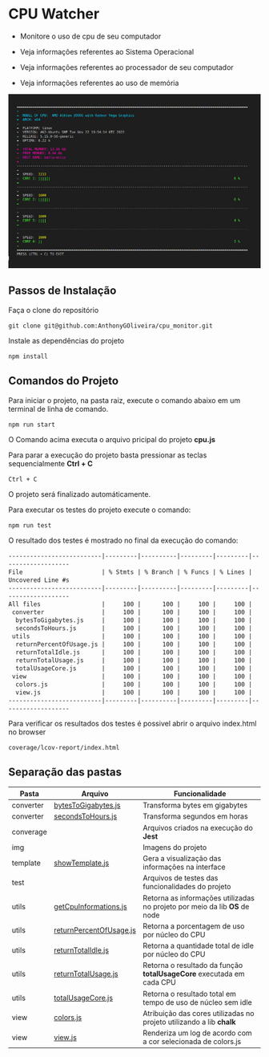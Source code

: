 # CPU Watcher

* Monitore o uso de cpu de seu computador

* Veja informações referentes ao Sistema Operacional

* Veja informações referentes ao processador de seu computador

* Veja informações referentes ao uso de memória

<img src="./img/cpu_monitor.jpeg" alt="Imagen do projeto executando">

## Passos de Instalação

Faça o clone do repositório

```
git clone git@github.com:AnthonyGOliveira/cpu_monitor.git
```

Instale as dependências do projeto

```
npm install
```

## Comandos do Projeto

Para iniciar o projeto, na pasta raiz, execute o comando abaixo em um terminal de linha de comando.

```
npm run start
```
O Comando acima executa o arquivo pricipal do projeto __cpu.js__

Para parar a execução do projeto basta pressionar as teclas sequencialmente __Ctrl + C__
```
Ctrl + C
```
O projeto será finalizado automáticamente.

Para executar os testes do projeto execute o comando:

```
npm run test
```
O resultado dos testes é mostrado no final da execução do comando:
```
--------------------------|---------|----------|---------|---------|-------------------
File                      | % Stmts | % Branch | % Funcs | % Lines | Uncovered Line #s 
--------------------------|---------|----------|---------|---------|-------------------
All files                 |     100 |      100 |     100 |     100 |                   
 converter                |     100 |      100 |     100 |     100 |                   
  bytesToGigabytes.js     |     100 |      100 |     100 |     100 |                   
  secondsToHours.js       |     100 |      100 |     100 |     100 |                   
 utils                    |     100 |      100 |     100 |     100 |                   
  returnPercentOfUsage.js |     100 |      100 |     100 |     100 |                   
  returnTotalIdle.js      |     100 |      100 |     100 |     100 |                   
  returnTotalUsage.js     |     100 |      100 |     100 |     100 |                   
  totalUsageCore.js       |     100 |      100 |     100 |     100 |                   
 view                     |     100 |      100 |     100 |     100 |                   
  colors.js               |     100 |      100 |     100 |     100 |                   
  view.js                 |     100 |      100 |     100 |     100 |                   
--------------------------|---------|----------|---------|---------|-------------------
```
Para verificar os resultados dos testes é possivel abrir o arquivo index.html no browser
```
coverage/lcov-report/index.html
```
## Separação das pastas

| Pasta                             | Arquivo                           | Funcionalidade                |
| ----------------------------------|-----------------------------------|-------------------------------| 
| converter                         |<a href="https://github.com/AnthonyGOliveira/cpu_monitor/blob/main/converter/bytesToGigabytes.js">bytesToGigabytes.js</a>                |Transforma bytes em gigabytes  |
| converter                         |<a href="https://github.com/AnthonyGOliveira/cpu_monitor/blob/main/converter/secondsToHours.js">secondsToHours.js</a>                  |Transforma segundos em horas   |
| converage                         |                                   |Arquivos criados na execução do __Jest__  |
| img                               |                                   |Imagens do projeto  |
| template                          |<a href="https://github.com/AnthonyGOliveira/cpu_monitor/blob/main/template/showTemplate.js">showTemplate.js</a>                    |Gera a visualização das informações na interface  |
| test                              |                                   |Arquivos de testes das funcionalidades do projeto  |
| utils                             |<a href="https://github.com/AnthonyGOliveira/cpu_monitor/blob/main/utils/getCpuInformations.js">getCpuInformations.js</a>              |Retorna as informações utilizadas no projeto por meio da lib __OS__ de node  |
| utils                             |<a href="https://github.com/AnthonyGOliveira/cpu_monitor/blob/main/utils/returnPercentOfUsage.js">returnPercentOfUsage.js</a>            |Retorna a porcentagem de uso por núcleo do CPU  |
| utils                             |<a href="https://github.com/AnthonyGOliveira/cpu_monitor/blob/main/utils/returnTotalIdle.js">returnTotalIdle.js</a>                 |Retorna a quantidade total de idle por núcleo do CPU  |
| utils                             |<a href="https://github.com/AnthonyGOliveira/cpu_monitor/blob/main/utils/returnTotalUsage.js">returnTotalUsage.js</a>                |Retorna o resultado da função __totalUsageCore__ executada em cada CPU |
| utils                             |<a href="https://github.com/AnthonyGOliveira/cpu_monitor/blob/main/utils/totalUsageCore.js">totalUsageCore.js</a>                  |Retorna o resultado total em tempo de uso de núcleo sem idle  |
| view                              |<a href="https://github.com/AnthonyGOliveira/cpu_monitor/blob/main/view/colors.js">colors.js</a>                          |Atribuição das cores utilizadas no projeto utilizando a lib __chalk__  |
| view                              |<a href="https://github.com/AnthonyGOliveira/cpu_monitor/blob/main/view/view.js">view.js</a>                            |Renderiza um log de acordo com a cor selecionada de colors.js|
